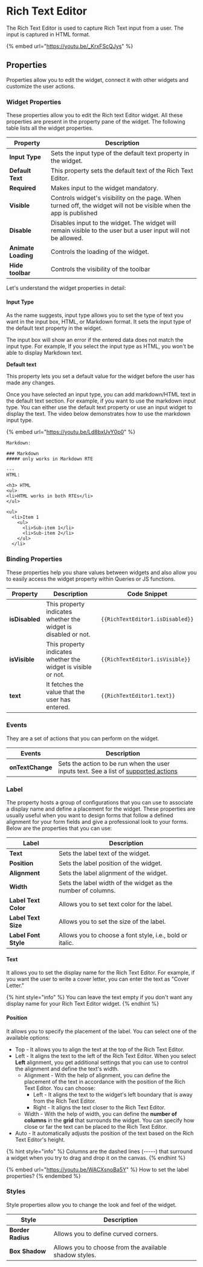 # Rich Text Editor

The Rich Text Editor is used to capture Rich Text input from a user. The input is captured in HTML format.

{% embed url="https://youtu.be/_KrxFScQJys" %}

## Properties&#x20;

Properties allow you to edit the widget, connect it with other widgets and customize the user actions.&#x20;

### Widget Properties

These properties allow you to edit the Rich text Editor widget. All these properties are present in the property pane of the widget. The following table lists all the widget properties.

| Property            | Description                                                                                                         |
| ------------------- | ------------------------------------------------------------------------------------------------------------------- |
| **Input Type**      | Sets the input type of the default text property in the widget.                                                     |
| **Default Text**    | This property sets the default text of the Rich Text Editor.                                                        |
| **Required**        | Makes input to the widget mandatory.                                                                                |
| **Visible**         | Controls widget's visibility on the page. When turned off, the widget will not be visible when the app is published |
| **Disable**         | Disables input to the widget. The widget will remain visible to the user but a user input will not be allowed.      |
| **Animate Loading** | Controls the loading of the widget.                                                                                 |
| **Hide toolbar**    | Controls the visibility of the toolbar                                                                              |

Let's understand the widget properties in detail:

#### Input Type

As the name suggests, input type allows you to set the type of text you want in the input box, HTML, or Markdown format. It sets the input type of the default text property in the widget.&#x20;

The input box will show an error if the entered data does not match the input type. For example, If you select the input type as HTML, you won't be able to display Markdown text.&#x20;

**Default text**

This property lets you set a default value for the widget before the user has made any changes.

Once you have selected an input type, you can add markdown/HTML text in the default text section. For example, if you want to use the markdown input type. You can either use the default text property or use an input widget to display the text. The video below demonstrates how to use the markdown input type.

{% embed url="https://youtu.be/Ld8bxUvY0p0" %}

```
Markdown: 

### Markdown 
##### only works in Markdown RTE

---
HTML: 

<h3> HTML
<ul>
<li>HTML works in both RTEs</li>
</ul>

<ul>
  <li>Item 1
    <ul>
      <li>Sub-item 1</li>
      <li>Sub-item 2</li>
    </ul>
  </li>
```

&#x20;

### Binding Properties

&#x20;These properties help you share values between widgets and also allow you to easily access the widget property within Queries or JS functions.

| Property       | Description                                                    | Code Snippet                     |
| -------------- | -------------------------------------------------------------- | -------------------------------- |
| **isDisabled** | This property indicates whether the widget is disabled or not. | `{{RichTextEditor1.isDisabled}}` |
| **isVisible**  | This property indicates whether the widget is visible or not.  | `{{RichTextEditor1.isVisible}}`  |
| **text**       | It fetches the value that the user has entered.                | `{{RichTextEditor1.text}}`       |

### Events

They are a set of actions that you can perform on the widget.&#x20;

| Events           | Description                                                                                                                                 |   |
| ---------------- | ------------------------------------------------------------------------------------------------------------------------------------------- | - |
| **onTextChange** | Sets the action to be run when the user inputs text. See a list of [supported actions](../core-concepts/writing-code/appsmith-framework.md) |   |

### Label

The property hosts a group of configurations that you can use to associate a display name and define a placement for the widget. These properties are usually useful when you want to design forms that follow a defined alignment for your form fields and give a professional look to your forms. Below are the properties that you can use:

| Label                | Description                                                  |
| -------------------- | ------------------------------------------------------------ |
| **Text**             | Sets the label text of the widget.                           |
| **Position**         | Sets the label position of the widget.                       |
| **Alignment**        | Sets the label alignment of the widget.                      |
| **Width**            | Sets the label width of the widget as the number of columns. |
| **Label Text Color** | Allows you to set text color for the label.                  |
| **Label Text Size**  | Allows you to set the size of the label.                     |
| **Label Font Style** | Allows you to choose a font style, i.e., bold or italic.     |

#### **Text**

It allows you to set the display name for the Rich Text Editor. For example, if you want the user to write a cover letter, you can enter the text as "Cover Letter."

{% hint style="info" %}
You can leave the text empty if you don't want any display name for your Rich Text Editor widget.
{% endhint %}

#### **Position**

It allows you to specify the placement of the label. You can select one of the available options:

* Top - It allows you to align the text at the top of the Rich Text Editor.
* Left - It aligns the text to the left of the Rich Text Editor. When you select **Left** alignment, you get additional settings that you can use to control the alignment and define the text's width.
  * Alignment - With the help of alignment, you can define the placement of the text in accordance with the position of the Rich Text Editor. You can choose:
    * Left - It aligns the text to the widget's left boundary that is away from the Rich Text Editor.
    * Right - It aligns the text closer to the Rich Text Editor.
  * Width - With the help of width, you can define the **number of columns** in the **grid** that surrounds the widget. You can specify how close or far the text can be placed to the Rich Text Editor.
* Auto - It automatically adjusts the position of the text based on the Rich Text Editor's height.

{% hint style="info" %}
Columns are the dashed lines (-----) that surround a widget when you try to drag and drop it on the canvas.
{% endhint %}

{% embed url="https://youtu.be/WACXsnoBa5Y" %}
How to set the label properties?
{% endembed %}

### Styles&#x20;

Style properties allow you to change the look and feel of the widget. &#x20;

| Style             | Description                                            |   |
| ----------------- | ------------------------------------------------------ | - |
| **Border Radius** | Allows you to define curved corners.                   |   |
| **Box Shadow**    | Allows you to choose from the available shadow styles. |   |

